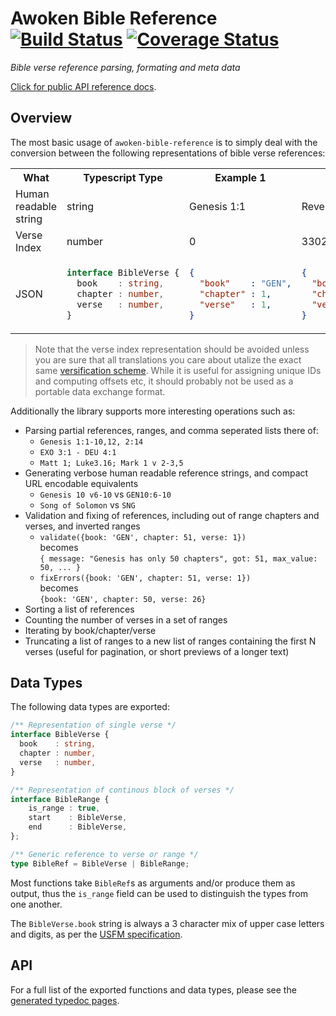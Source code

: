  # Awoken Bible Reference [![Build Status](https://travis-ci.org/awoken-bible/reference.svg?branch=master)](https://travis-ci.org/awoken-bible/reference) [![Coverage Status](https://coveralls.io/repos/github/awoken-bible/reference/badge.svg?branch=master)](https://coveralls.io/github/awoken-bible/reference?branch=master)

_Bible verse reference parsing, formating and meta data_

[Click for public API reference docs](https://awoken-bible.github.io/reference/index.html).

## Overview

The most basic usage of `awoken-bible-reference` is to simply deal with the conversion between the following representations of bible verse references:

<table>
<tr>
<th>What</th>
<th>Typescript Type</th>
<th>Example 1</th>
<th>Example 2</th>
</tr>
<tr>
<td>Human readable string</td>
<td>string</td>
<td>Genesis 1:1</td>
<td>Revelation 22:21</td>
</tr>
<tr>
<td>Verse Index</td>
<td>number</td>
<td>0</td>
<td>33021</td>
</tr>

<tr>
<td>JSON</td>
<td>

```typescript
interface BibleVerse {
  book    : string,
  chapter : number,
  verse   : number,
}
```

</td>
<td>

```json
{
  "book"    : "GEN",
  "chapter" : 1,
  "verse"   : 1,
}
```

</td>
<td>

```json
{
  "book"    : "REV",
  "chapter" : 22,
  "verse"   : 21,
}
```

</td>
</tr>
</table>

> Note that the verse index representation should be avoided unless you are sure that all translations you care about utalize the exact same [versification scheme](https://en.wikipedia.org/wiki/Chapters_and_verses_of_the_Bible). While it is useful for assigning unique IDs and computing offsets etc, it should probably not be used as a portable data exchange format.

Additionally the library supports more interesting operations such as:
- Parsing partial references, ranges, and comma seperated lists there of:
  - `Genesis 1:1-10,12, 2:14`
  - `EXO 3:1 - DEU 4:1`
  - `Matt 1; Luke3.16; Mark 1 v 2-3,5`
- Generating verbose human readable reference strings, and compact URL encodable equivalents
  - `Genesis 10 v6-10` vs `GEN10:6-10`
  - `Song of Solomon` vs `SNG`
- Validation and fixing of references, including out of range chapters and verses, and inverted ranges
  - `validate({book: 'GEN', chapter: 51, verse: 1})`<br/>
     becomes<br/>
    `{ message: "Genesis has only 50 chapters", got: 51, max_value: 50, ... }`
  - `fixErrors({book: 'GEN', chapter: 51, verse: 1})`<br/>
     becomes<br/>
    `{book: 'GEN', chapter: 50, verse: 26}`
- Sorting a list of references
- Counting the number of verses in a set of ranges
- Iterating by book/chapter/verse
- Truncating a list of ranges to a new list of ranges containing the first N verses (useful for pagination, or short previews of a longer text)

## Data Types

The following data types are exported:

```typescript
/** Representation of single verse */
interface BibleVerse {
  book    : string,
  chapter : number,
  verse   : number,
}

/** Representation of continous block of verses */
interface BibleRange {
	is_range : true,
	start    : BibleVerse,
	end      : BibleVerse,
};

/** Generic reference to verse or range */
type BibleRef = BibleVerse | BibleRange;
```

Most functions take `BibleRef`s as arguments and/or produce them as output, thus the `is_range` field can be used to distinguish the types from one another.

The `BibleVerse.book` string is always a 3 character mix of upper case letters and digits, as per the [USFM specification](https://ubsicap.github.io/usfm/identification/books.html).

## API

For a full list of the exported functions and data types, please see the [generated typedoc pages](https://awoken-bible.github.io/reference/index.html).
